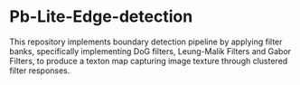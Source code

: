 # Pb-Lite-Edge-detection
This repository implements boundary detection pipeline by applying filter banks, specifically implementing DoG filters, Leung-Malik Filters and Gabor Filters, to produce a texton map capturing image texture through clustered filter responses. 
